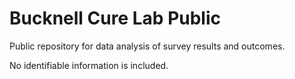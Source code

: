 # Bucknell Cure Lab Public
Public repository for data analysis of survey results and outcomes. 

No identifiable information is included.


